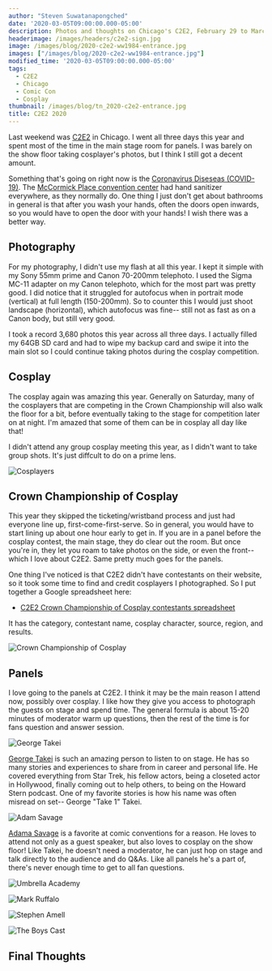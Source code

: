 ```yaml
---
author: "Steven Suwatanapongched"
date: '2020-03-05T09:00:00.000-05:00'
description: Photos and thoughts on Chicago's C2E2, February 29 to March 1, 2020.
headerimage: /images/headers/c2e2-sign.jpg
image: /images/blog/2020-c2e2-ww1984-entrance.jpg
images: ["/images/blog/2020-c2e2-ww1984-entrance.jpg"]
modified_time: '2020-03-05T09:00:00.000-05:00'
tags:
  - C2E2
  - Chicago
  - Comic Con
  - Cosplay
thumbnail: /images/blog/tn_2020-c2e2-entrance.jpg
title: C2E2 2020
---
```


Last weekend was [C2E2](https://www.c2e2.com/) in Chicago. I went all three days this year and spent most of the time in the main stage room for panels. I was barely on the show floor taking cosplayer's photos, but I think I still got a decent amount.

Something that's going on right now is the [Coronavirus Diseseas (COVID-19)](https://www.cdc.gov/coronavirus/2019-ncov/index.html). The [McCormick Place convention center](https://www.mccormickplace.com/) had hand sanitizer everywhere, as they normally do. One thing I just don't get about bathrooms in general is that after you wash your hands, often the doors open inwards, so you would have to open the door with your hands! I wish there was a better way.

## Photography

For my photography, I didn't use my flash at all this year. I kept it simple with my Sony 55mm prime and Canon 70-200mm telephoto. I used the Sigma MC-11 adapter on my Canon telephoto, which for the most part was pretty good. I did notice that it struggled for autofocus when in portrait mode (vertical) at full length (150-200mm). So to counter this I would just shoot landscape (horizontal), which autofocus was fine-- still not as fast as on a Canon body, but still very good.

I took a record 3,680 photos this year across all three days. I actually filled my 64GB SD card and had to wipe my backup card and swipe it into the main slot so I could continue taking photos during the cosplay competition.

## Cosplay

The cosplay again was amazing this year. Generally on Saturday, many of the cosplayers that are competing in the Crown Championship will also walk the floor for a bit, before eventually taking to the stage for competition later on at night. I'm amazed that some of them can be in cosplay all day like that!

I didn't attend any group cosplay meeting this year, as I didn't want to take group shots. It's just diffcult to do on a prime lens.

![Cosplayers](/images/blog/2020-c2e2-cosplayers.jpg)

## Crown Championship of Cosplay

This year they skipped the ticketing/wristband process and just had everyone line up, first-come-first-serve. So in general, you would have to start lining up about one hour early to get in. If you are in a panel before the cosplay contest, the main stage, they do clear out the room. But once you're in, they let you roam to take photos on the side, or even the front-- which I love about C2E2. Same pretty much goes for the panels.

One thing I've noticed is that C2E2 didn't have contestants on their website, so it took some time to find and credit cosplayers I photographed. So I put together a Google spreadsheet here:

* [C2E2 Crown Championship of Cosplay contestants spreadsheet](https://docs.google.com/spreadsheets/d/1vGYLo-L9Y5S4LQKWOp8al_ltCjq3WQvhucFSKgPUQeQ/edit?usp=sharing)

It has the category, contestant name, cosplay character, source, region, and results.


![Crown Championship of Cosplay](/images/blog/2020-c2e2-crown-championship-of-cosplay.jpg)


## Panels

I love going to the panels at C2E2. I think it may be the main reason I attend now, possibly over cosplay. I like how they give you access to photograph the guests on stage and spend time. The general formula is about 15-20 minutes of moderator warm up questions, then the rest of the time is for fans question and answer session.

![George Takei](/images/blog/2020-c2e2-george-takei.jpg)

[George Takei](https://www.imdb.com/name/nm0001786/) is such an amazing person to listen to on stage. He has so many stories and experiences to share from in career and personal life. He covered everything from Star Trek, his fellow actors, being a closeted actor in Hollywood, finally coming out to help others, to being on the Howard Stern podcast. One of my favorite stories is how his name was often misread on set-- George "Take 1" Takei.

![Adam Savage](/images/blog/2020-c2e2-adam-savage.jpg)

[Adama Savage](https://adamsavage.com/) is a favorite at comic conventions for a reason. He loves to attend not only as a guest speaker, but also loves to cosplay on the show floor! Like Takei, he doesn't need a moderator, he can just hop on stage and talk directly to the audience and do Q&As. Like all panels he's a part of, there's never enough time to get to all fan questions.

![Umbrella Academy](/images/blog/2020-c2e2-umbrella-academy.jpg)



![Mark Ruffalo](/images/blog/2020-c2e2-mark-ruffalo.jpg)

![Stephen Amell](/images/blog/2020-c2e2-stephen-amell.jpg)

![The Boys Cast](/images/blog/2020-c2e2-the-boys-cast.jpg)

## Final Thoughts
